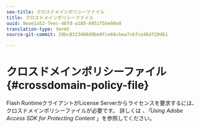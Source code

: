 ```yaml
---
seo-title: クロスドメインポリシーファイル
title: クロスドメインポリシーファイル
uuid: 8eae1a52-7eec-46fd-a189-6952f5be98e8
translation-type: tm+mt
source-git-commit: 29bc8323460d9be0fce66cbea7c6fce46df20d61

---
```



# クロスドメインポリシーファイル {#crossdomain-policy-file}

Flash RuntimeクライアントがLicense Serverからライセンスを要求するには、クロスドメインポリシーファイルが必要です。 詳しくは *、「Using Adobe Access SDK for Protecting Content* 」を参照してください。

